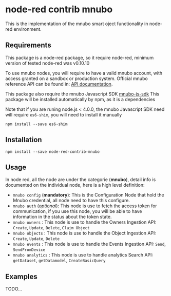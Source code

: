 # node-red contrib mnubo 

This is the implementation of the mnubo smart oject functionality in node-red environment.

## Requirements

This package is a node-red package, so it require node-red, minimum version of tested node-red was v0.10.10

To use mnubo nodes, you will require to have a valid mnubo account, with access granted on a sandbox or production system.
Official mnubo reference API can be found in: [API documentation](https://sop.mtl.mnubo.com/apps/doc/?i=t).

This package also require the mnubo Javascript SDK [mnubo-js-sdk](https://github.com/mnubo/mnubo-js-sdk)
This package will be installed automatically by npm, as it is a dependencies

Note that if you are runing node.js < 4.0.0, the mnubo Javascript SDK need will require `es6-shim`, you will need to install it manually

    npm install --save es6-shim


## Installation

    npm install --save node-red-contrib-mnubo

## Usage

In node red, all the node are under the categorie (**mnubo**), detail info is documented on the individual node, here is a high level definition:
- `mnubo config` (**mandatory**): This is the Configuration Node that hold the Mnubo credential, all node need to have this configure.
- `mnubo auth` (*optional*): This node is use to fetch the access token for communication, if you use this node, you will be able to have information in the status about the token state.
- `mnubo owners` : This node is use to handle the Owners Ingestion API: `Create`, `Update`, `Delete`, `Claim Object`
- `mnubo objects` : This node is use to handle the Object Ingestion API: `Create`, `Update`, `Delete`
- `mnubo events` : This node is use to handle the Events Ingestion API: `Send`, `SendFromDevice`
- `mnubo analytics` : This node is use to handle analytics Search API: `getDataset`, `getDatamodel`, `CreateBasicQuery`
    
## Examples

TODO...